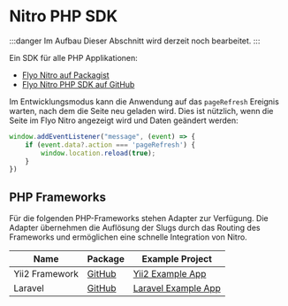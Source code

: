 # Nitro PHP SDK

:::danger Im Aufbau
Dieser Abschnitt wird derzeit noch bearbeitet.
:::

Ein SDK für alle PHP Applikationen:

+ [Flyo Nitro auf Packagist](https://packagist.org/packages/flyo/nitro-php)
+ [Flyo Nitro PHP SDK auf GitHub](https://github.com/flyocloud/nitro-php-sdk)

Im Entwicklungsmodus kann die Anwendung auf das `pageRefresh` Ereignis warten, nach dem die Seite neu geladen wird. Dies ist nützlich, wenn die Seite im Flyo Nitro angezeigt wird und Daten geändert werden:

```js
window.addEventListener("message", (event) => {
    if (event.data?.action === 'pageRefresh') {
        window.location.reload(true);
    }
})
```

## PHP Frameworks

Für die folgenden PHP-Frameworks stehen Adapter zur Verfügung. Die Adapter übernehmen die Auflösung der Slugs durch das Routing des Frameworks und ermöglichen eine schnelle Integration von Nitro. 

|Name|Package|Example Project
|----|-------|--------------
|Yii2 Framework|[GitHub](https://github.com/flyocloud/nitro-yii2)|[Yii2 Example App](https://github.com/flyocloud/yii2-zooexample.com)
|Laravel|[GitHub](https://github.com/flyocloud/nitro-laravel)|[Laravel Example App](https://github.com/flyocloud/laravel-zooexample.com)
